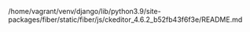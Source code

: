 /home/vagrant/venv/django/lib/python3.9/site-packages/fiber/static/fiber/js/ckeditor_4.6.2_b52fb43f6f3e/README.md